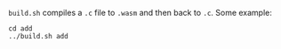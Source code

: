 `build.sh` compiles a `.c` file to `.wasm` and then back to `.c`. Some example:
```
cd add
../build.sh add
```
